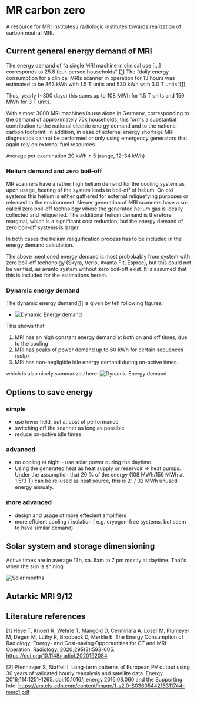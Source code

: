 # MR carbon zero
A resource for MRI institutes / radiologic institutes towards realization of carbon neutral MRI.

## Current general energy demand of MRI
The energy demand of “a single MRI machine in clinical use […] corresponds to 25.8 four-person households” [[1]](#literature-references) The “daily energy consumption for a clinical MRIs  scanner in operation for 13 hours was estimated to be 363 kWh with 1.5 T units and 530 kWh with 3.0 T units”[[1]](#literature-references). 

Thus, yearly (~300 days) this sums up to 108 MWh for 1.5 T units  and 159 MWh for 3 T units.

With almost 3000 MRI machines in use alone in Germany, corresponding to the demand of approximately 75k households, this forms a substantial contribution to the national electric energy demand and to the national carbon footprint. In addition, in case of external energy shortage MRI diagnostics cannot be performed or only using emergency generators that again rely on external fuel resources.

Average per examination 20 kWh ± 5 (range, 12–34 kWh)

### Helium demand and zero boil-off
MR scanners have a rather high helium demand for the cooling system as upon usage, heating of the system leads to boil-off of helium.
On old systems this helium is either gathered for external reliquefying purposes or released to the environment.
Newer generation of MRI scanners have a so-called zero boil-off technology where the generated helium gas is locally collected and reliquefied. The additional helium demand is therefore marginal, which is a significant cost reduction, but the energy demand of zero boil-off systems is larger.

In both cases the helium reliquification process has to be included in the energy demand calculation.

The above mentioned energy demand is most probobably from system with zero boil-off techonolgy (Skyra, Verio, Avanto Fit, Espree), but this could not be verified, as avanto system without zero boil-off exist. It is assumed that this is included for the estimations herein.

### Dynamic energy demand 
The dynamic energy demand[[1]](#literature-references)  is given by teh following figures:

 - ![Dynamic Energy demand](../main/img/dynNRG-MRI_fig2.jpeg)

This shows that 
1. MRI has an high constant energy demand at both on and off times, due to the cooling
2. MRI has peaks of power demand up to 60 kWh for certain sequences (ssfp)
3. MRI has non-negligible idle energy demand during on-active times.


which is also nicely summarized here:
![Dynamic Energy demand](../main/img/dynNRG_MRI_fig7.jpeg)



## Options to save energy
### simple
- use lower field, but at cost of performance
- switching off the scanner as long as possible
- reduce on-active idle times 

### advanced 
- no cooling at night - use solar power during the daytime.
- Using the generated heat as heat supply or reservoir -> heat pumps. Under the assumption that 20 % of the energy (108 MWh/159 MWh at 1.5/3 T) can be re-used as heat source, this is  21 / 32 MWh unused energy annualy.

### more advanced 
- design and usage of more effecient amplifiers
- more effcient cooling / isolation ( e.g. cryogen-free systems, but seem to have similar demand)

## Solar system and storage dimensioning
Active times are in average 13h, ca. 6am to 7 pm mostly at daytime. That's when the sun is shining.





![Solar months](../main/img/PV_weekly_hourly_germany.jpg)


## Autarkic MRI 9/12

## Literature references

[1]	Heye T, Knoerl R, Wehrle T, Mangold D, Cerminara A, Loser M, Plumeyer M, Degen M, Lüthy R, Brodbeck D, Merkle E. The Energy Consumption of Radiology: Energy- and Cost-saving                    Opportunities for CT and MRI Operation. Radiology. 2020;295(3):593-605. https://doi.org/10.1148/radiol.2020192084 

[2] Pfenninger S, Staffell I. Long-term patterns of European PV output using 30 years of validated hourly reanalysis and satellite data. Energy. 2016;114:1251-1265. doi:10.1016/j.energy.2016.08.060 and the Supporting Info: 
https://ars.els-cdn.com/content/image/1-s2.0-S0360544216311744-mmc1.pdf





